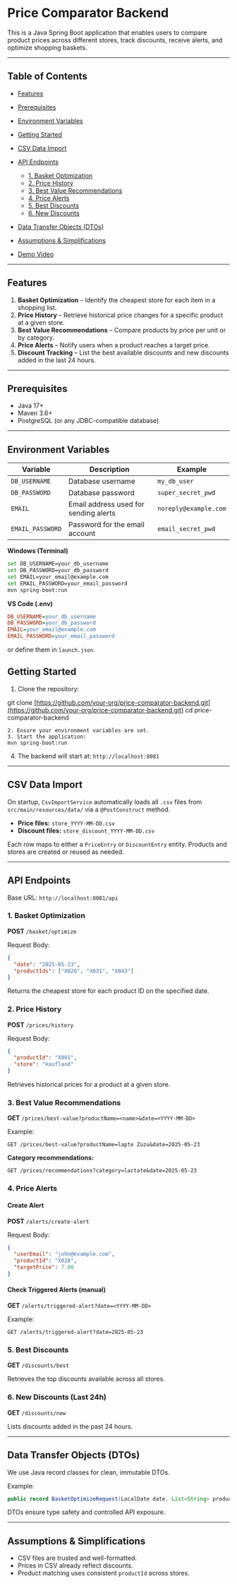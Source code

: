 # Price Comparator Backend

This is a Java Spring Boot application that enables users to compare product prices across different stores, track discounts, receive alerts, and optimize shopping baskets.

---

## Table of Contents

* [Features](#-Features)
* [Prerequisites](#-prerequisites)
* [Environment Variables](#-environment-variables)
* [Getting Started](#-getting-started)
* [CSV Data Import](#-csv-data-import)
* [API Endpoints](#-api-endpoints)

  * [1. Basket Optimization](#1-basket-optimization)
  * [2. Price History](#2-price-history)
  * [3. Best Value Recommendations](#3-best-value-recommendations)
  * [4. Price Alerts](#4-price-alerts)
  * [5. Best Discounts](#5-best-discounts)
  * [6. New Discounts](#6-new-discounts)
* [Data Transfer Objects (DTOs)](#data-transfer-objects-dtos)
* [Assumptions & Simplifications](#assumptions--simplifications)
* [Demo Video](#demo-video)

---

## Features

1. **Basket Optimization** – Identify the cheapest store for each item in a shopping list.
2. **Price History** – Retrieve historical price changes for a specific product at a given store.
3. **Best Value Recommendations** – Compare products by price per unit or by category.
4. **Price Alerts** – Notify users when a product reaches a target price.
5. **Discount Tracking** – List the best available discounts and new discounts added in the last 24 hours.

---

## Prerequisites

* Java 17+
* Maven 3.6+
* PostgreSQL (or any JDBC-compatible database)

---

##  Environment Variables

| Variable         | Description                           | Example               |
| ---------------- | ------------------------------------- | --------------------- |
| `DB_USERNAME`    | Database username                     | `my_db_user`          |
| `DB_PASSWORD`    | Database password                     | `super_secret_pwd`    |
| `EMAIL`          | Email address used for sending alerts | `noreply@example.com` |
| `EMAIL_PASSWORD` | Password for the email account        | `email_secret_pwd`    |

**Windows (Terminal)**

```bash
set DB_USERNAME=your_db_username
set DB_PASSWORD=your_db_password
set EMAIL=your_email@example.com
set EMAIL_PASSWORD=your_email_password
mvn spring-boot:run
```

**VS Code (.env)**

```ini
DB_USERNAME=your_db_username
DB_PASSWORD=your_db_password
EMAIL=your_email@example.com
EMAIL_PASSWORD=your_email_password
```

or define them in `launch.json`.


## Getting Started

1. Clone the repository:
   
git clone [https://github.com/your-org/price-comparator-backend.git](https://github.com/your-org/price-comparator-backend.git)
cd price-comparator-backend

````
2. Ensure your environment variables are set.
3. Start the application:
mvn spring-boot:run
````

4. The backend will start at: `http://localhost:8081`

---

##  CSV Data Import

On startup, `CsvImportService` automatically loads all `.csv` files from `src/main/resources/data/` via a `@PostConstruct` method.

* **Price files:** `store_YYYY-MM-DD.csv`
* **Discount files:** `store_discount_YYYY-MM-DD.csv`

Each row maps to either a `PriceEntry` or `DiscountEntry` entity. Products and stores are created or reused as needed.

---

## API Endpoints

Base URL: `http://localhost:8081/api`

### 1. Basket Optimization

**POST** `/basket/optimize`

Request Body:

```json
{
  "date": "2025-05-23",
  "productIds": ["X026", "X031", "X043"]
}
```

Returns the cheapest store for each product ID on the specified date.

### 2. Price History

**POST** `/prices/history`

Request Body:

```json
{
  "productId": "X001",
  "store": "kaufland"
}
```

Retrieves historical prices for a product at a given store.

### 3. Best Value Recommendations

**GET** `/prices/best-value?productName=<name>&date=<YYYY-MM-DD>`

Example:

```
GET /prices/best-value?productName=lapte Zuzu&date=2025-05-23
```

**Category recommendations:**

```
GET /prices/recommendations?category=lactate&date=2025-05-23
```

### 4. Price Alerts

#### Create Alert

**POST** `/alerts/create-alert`

Request Body:

```json
{
  "userEmail": "john@example.com",
  "productId": "X028",
  "targetPrice": 7.00
}
```

#### Check Triggered Alerts (manual)

**GET** `/alerts/triggered-alert?date=<YYYY-MM-DD>`

Example:

```
GET /alerts/triggered-alert?date=2025-05-23
```

### 5. Best Discounts

**GET** `/discounts/best`

Retrieves the top discounts available across all stores.

### 6. New Discounts (Last 24h)

**GET** `/discounts/new`

Lists discounts added in the past 24 hours.

---

## Data Transfer Objects (DTOs)

We use Java record classes for clean, immutable DTOs.

Example:

```java
public record BasketOptimizeRequest(LocalDate date, List<String> productIds) {}
```

DTOs ensure type safety and controlled API exposure.

---

## Assumptions & Simplifications

* CSV files are trusted and well-formatted.
* Prices in CSV already reflect discounts.
* Product matching uses consistent `productId` across stores.
